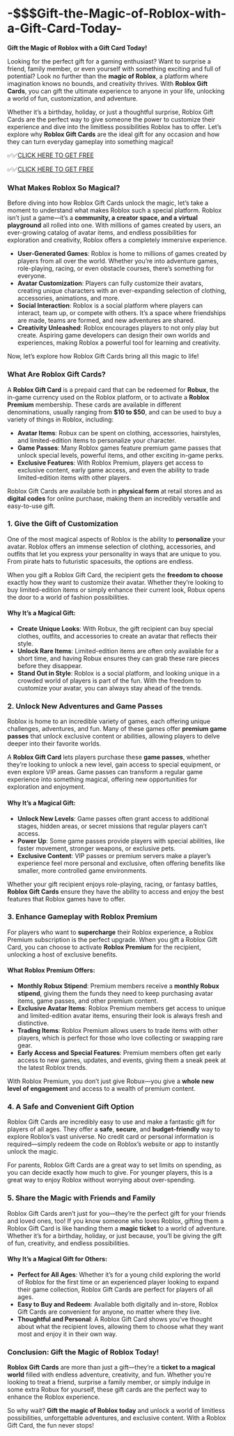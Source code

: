 # -$$$Gift-the-Magic-of-Roblox-with-a-Gift-Card-Today-

**Gift the Magic of Roblox with a Gift Card Today!**

Looking for the perfect gift for a gaming enthusiast? Want to surprise a friend, family member, or even yourself with something exciting and full of potential? Look no further than the **magic of Roblox**, a platform where imagination knows no bounds, and creativity thrives. With **Roblox Gift Cards**, you can gift the ultimate experience to anyone in your life, unlocking a world of fun, customization, and adventure.

Whether it’s a birthday, holiday, or just a thoughtful surprise, Roblox Gift Cards are the perfect way to give someone the power to customize their experience and dive into the limitless possibilities Roblox has to offer. Let’s explore why **Roblox Gift Cards** are the ideal gift for any occasion and how they can turn everyday gameplay into something magical!

✅✅[CLICK HERE TO GET FREE](https://tinyurl.com/ycy7cnvj)

✅✅[CLICK HERE TO GET FREE](https://tinyurl.com/ycy7cnvj)

### **What Makes Roblox So Magical?**

Before diving into how Roblox Gift Cards unlock the magic, let’s take a moment to understand what makes Roblox such a special platform. Roblox isn’t just a game—it’s a **community, a creator space, and a virtual playground** all rolled into one. With millions of games created by users, an ever-growing catalog of avatar items, and endless possibilities for exploration and creativity, Roblox offers a completely immersive experience.

- **User-Generated Games**: Roblox is home to millions of games created by players from all over the world. Whether you’re into adventure games, role-playing, racing, or even obstacle courses, there’s something for everyone.
- **Avatar Customization**: Players can fully customize their avatars, creating unique characters with an ever-expanding selection of clothing, accessories, animations, and more.
- **Social Interaction**: Roblox is a social platform where players can interact, team up, or compete with others. It’s a space where friendships are made, teams are formed, and new adventures are shared.
- **Creativity Unleashed**: Roblox encourages players to not only play but create. Aspiring game developers can design their own worlds and experiences, making Roblox a powerful tool for learning and creativity.

Now, let’s explore how Roblox Gift Cards bring all this magic to life!

### **What Are Roblox Gift Cards?**

A **Roblox Gift Card** is a prepaid card that can be redeemed for **Robux**, the in-game currency used on the Roblox platform, or to activate a **Roblox Premium** membership. These cards are available in different denominations, usually ranging from **$10 to $50**, and can be used to buy a variety of things in Roblox, including:

- **Avatar Items**: Robux can be spent on clothing, accessories, hairstyles, and limited-edition items to personalize your character.
- **Game Passes**: Many Roblox games feature premium game passes that unlock special levels, powerful items, and other exciting in-game perks.
- **Exclusive Features**: With Roblox Premium, players get access to exclusive content, early game access, and even the ability to trade limited-edition items with other players.

Roblox Gift Cards are available both in **physical form** at retail stores and as **digital codes** for online purchase, making them an incredibly versatile and easy-to-use gift.

### **1. Give the Gift of Customization**

One of the most magical aspects of Roblox is the ability to **personalize** your avatar. Roblox offers an immense selection of clothing, accessories, and outfits that let you express your personality in ways that are unique to you. From pirate hats to futuristic spacesuits, the options are endless.

When you gift a Roblox Gift Card, the recipient gets the **freedom to choose** exactly how they want to customize their avatar. Whether they’re looking to buy limited-edition items or simply enhance their current look, Robux opens the door to a world of fashion possibilities.

#### **Why It’s a Magical Gift**:
- **Create Unique Looks**: With Robux, the gift recipient can buy special clothes, outfits, and accessories to create an avatar that reflects their style.
- **Unlock Rare Items**: Limited-edition items are often only available for a short time, and having Robux ensures they can grab these rare pieces before they disappear.
- **Stand Out in Style**: Roblox is a social platform, and looking unique in a crowded world of players is part of the fun. With the freedom to customize your avatar, you can always stay ahead of the trends.

### **2. Unlock New Adventures and Game Passes**

Roblox is home to an incredible variety of games, each offering unique challenges, adventures, and fun. Many of these games offer **premium game passes** that unlock exclusive content or abilities, allowing players to delve deeper into their favorite worlds.

A **Roblox Gift Card** lets players purchase these **game passes**, whether they’re looking to unlock a new level, gain access to special equipment, or even explore VIP areas. Game passes can transform a regular game experience into something magical, offering new opportunities for exploration and enjoyment.

#### **Why It’s a Magical Gift**:
- **Unlock New Levels**: Game passes often grant access to additional stages, hidden areas, or secret missions that regular players can’t access.
- **Power Up**: Some game passes provide players with special abilities, like faster movement, stronger weapons, or exclusive pets.
- **Exclusive Content**: VIP passes or premium servers make a player’s experience feel more personal and exclusive, often offering benefits like smaller, more controlled game environments.

Whether your gift recipient enjoys role-playing, racing, or fantasy battles, **Roblox Gift Cards** ensure they have the ability to access and enjoy the best features that Roblox games have to offer.

### **3. Enhance Gameplay with Roblox Premium**

For players who want to **supercharge** their Roblox experience, a Roblox Premium subscription is the perfect upgrade. When you gift a Roblox Gift Card, you can choose to activate **Roblox Premium** for the recipient, unlocking a host of exclusive benefits.

#### **What Roblox Premium Offers**:
- **Monthly Robux Stipend**: Premium members receive a **monthly Robux stipend**, giving them the funds they need to keep purchasing avatar items, game passes, and other premium content.
- **Exclusive Avatar Items**: Roblox Premium members get access to unique and limited-edition avatar items, ensuring their look is always fresh and distinctive.
- **Trading Items**: Roblox Premium allows users to trade items with other players, which is perfect for those who love collecting or swapping rare gear.
- **Early Access and Special Features**: Premium members often get early access to new games, updates, and events, giving them a sneak peek at the latest Roblox trends.

With Roblox Premium, you don’t just give Robux—you give a **whole new level of engagement** and access to a wealth of premium content.

### **4. A Safe and Convenient Gift Option**

Roblox Gift Cards are incredibly easy to use and make a fantastic gift for players of all ages. They offer a **safe**, **secure**, and **budget-friendly** way to explore Roblox’s vast universe. No credit card or personal information is required—simply redeem the code on Roblox’s website or app to instantly unlock the magic.

For parents, Roblox Gift Cards are a great way to set limits on spending, as you can decide exactly how much to give. For younger players, this is a great way to enjoy Roblox without worrying about over-spending.

### **5. Share the Magic with Friends and Family**

Roblox Gift Cards aren’t just for you—they’re the perfect gift for your friends and loved ones, too! If you know someone who loves Roblox, gifting them a Roblox Gift Card is like handing them a **magic ticket** to a world of adventure. Whether it’s for a birthday, holiday, or just because, you’ll be giving the gift of fun, creativity, and endless possibilities.

#### **Why It’s a Magical Gift for Others**:
- **Perfect for All Ages**: Whether it’s for a young child exploring the world of Roblox for the first time or an experienced player looking to expand their game collection, Roblox Gift Cards are perfect for players of all ages.
- **Easy to Buy and Redeem**: Available both digitally and in-store, Roblox Gift Cards are convenient for anyone, no matter where they live.
- **Thoughtful and Personal**: A Roblox Gift Card shows you’ve thought about what the recipient loves, allowing them to choose what they want most and enjoy it in their own way.

### **Conclusion: Gift the Magic of Roblox Today!**

**Roblox Gift Cards** are more than just a gift—they’re a **ticket to a magical world** filled with endless adventure, creativity, and fun. Whether you’re looking to treat a friend, surprise a family member, or simply indulge in some extra Robux for yourself, these gift cards are the perfect way to enhance the Roblox experience.

So why wait? **Gift the magic of Roblox today** and unlock a world of limitless possibilities, unforgettable adventures, and exclusive content. With a Roblox Gift Card, the fun never stops!

